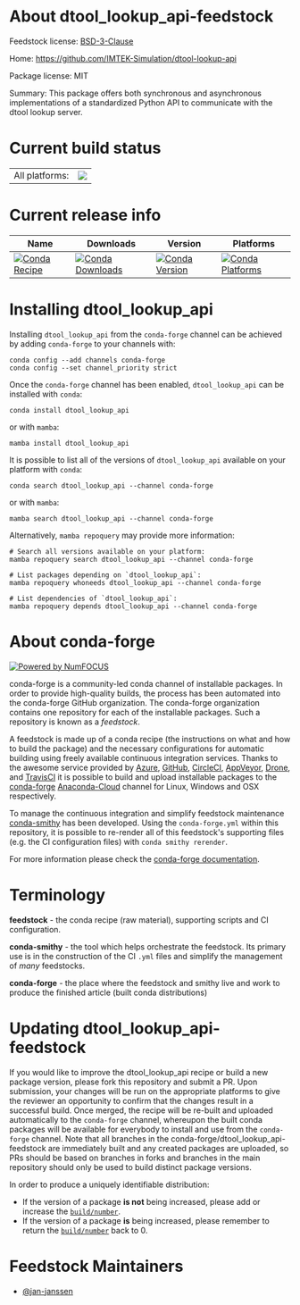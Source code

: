 About dtool_lookup_api-feedstock
================================

Feedstock license: [BSD-3-Clause](https://github.com/conda-forge/dtool_lookup_api-feedstock/blob/main/LICENSE.txt)

Home: https://github.com/IMTEK-Simulation/dtool-lookup-api

Package license: MIT

Summary: This package offers both synchronous and asynchronous implementations of a standardized Python API to communicate with the dtool lookup server.

Current build status
====================


<table><tr><td>All platforms:</td>
    <td>
      <a href="https://dev.azure.com/conda-forge/feedstock-builds/_build/latest?definitionId=13794&branchName=main">
        <img src="https://dev.azure.com/conda-forge/feedstock-builds/_apis/build/status/dtool_lookup_api-feedstock?branchName=main">
      </a>
    </td>
  </tr>
</table>

Current release info
====================

| Name | Downloads | Version | Platforms |
| --- | --- | --- | --- |
| [![Conda Recipe](https://img.shields.io/badge/recipe-dtool_lookup_api-green.svg)](https://anaconda.org/conda-forge/dtool_lookup_api) | [![Conda Downloads](https://img.shields.io/conda/dn/conda-forge/dtool_lookup_api.svg)](https://anaconda.org/conda-forge/dtool_lookup_api) | [![Conda Version](https://img.shields.io/conda/vn/conda-forge/dtool_lookup_api.svg)](https://anaconda.org/conda-forge/dtool_lookup_api) | [![Conda Platforms](https://img.shields.io/conda/pn/conda-forge/dtool_lookup_api.svg)](https://anaconda.org/conda-forge/dtool_lookup_api) |

Installing dtool_lookup_api
===========================

Installing `dtool_lookup_api` from the `conda-forge` channel can be achieved by adding `conda-forge` to your channels with:

```
conda config --add channels conda-forge
conda config --set channel_priority strict
```

Once the `conda-forge` channel has been enabled, `dtool_lookup_api` can be installed with `conda`:

```
conda install dtool_lookup_api
```

or with `mamba`:

```
mamba install dtool_lookup_api
```

It is possible to list all of the versions of `dtool_lookup_api` available on your platform with `conda`:

```
conda search dtool_lookup_api --channel conda-forge
```

or with `mamba`:

```
mamba search dtool_lookup_api --channel conda-forge
```

Alternatively, `mamba repoquery` may provide more information:

```
# Search all versions available on your platform:
mamba repoquery search dtool_lookup_api --channel conda-forge

# List packages depending on `dtool_lookup_api`:
mamba repoquery whoneeds dtool_lookup_api --channel conda-forge

# List dependencies of `dtool_lookup_api`:
mamba repoquery depends dtool_lookup_api --channel conda-forge
```


About conda-forge
=================

[![Powered by
NumFOCUS](https://img.shields.io/badge/powered%20by-NumFOCUS-orange.svg?style=flat&colorA=E1523D&colorB=007D8A)](https://numfocus.org)

conda-forge is a community-led conda channel of installable packages.
In order to provide high-quality builds, the process has been automated into the
conda-forge GitHub organization. The conda-forge organization contains one repository
for each of the installable packages. Such a repository is known as a *feedstock*.

A feedstock is made up of a conda recipe (the instructions on what and how to build
the package) and the necessary configurations for automatic building using freely
available continuous integration services. Thanks to the awesome service provided by
[Azure](https://azure.microsoft.com/en-us/services/devops/), [GitHub](https://github.com/),
[CircleCI](https://circleci.com/), [AppVeyor](https://www.appveyor.com/),
[Drone](https://cloud.drone.io/welcome), and [TravisCI](https://travis-ci.com/)
it is possible to build and upload installable packages to the
[conda-forge](https://anaconda.org/conda-forge) [Anaconda-Cloud](https://anaconda.org/)
channel for Linux, Windows and OSX respectively.

To manage the continuous integration and simplify feedstock maintenance
[conda-smithy](https://github.com/conda-forge/conda-smithy) has been developed.
Using the ``conda-forge.yml`` within this repository, it is possible to re-render all of
this feedstock's supporting files (e.g. the CI configuration files) with ``conda smithy rerender``.

For more information please check the [conda-forge documentation](https://conda-forge.org/docs/).

Terminology
===========

**feedstock** - the conda recipe (raw material), supporting scripts and CI configuration.

**conda-smithy** - the tool which helps orchestrate the feedstock.
                   Its primary use is in the construction of the CI ``.yml`` files
                   and simplify the management of *many* feedstocks.

**conda-forge** - the place where the feedstock and smithy live and work to
                  produce the finished article (built conda distributions)


Updating dtool_lookup_api-feedstock
===================================

If you would like to improve the dtool_lookup_api recipe or build a new
package version, please fork this repository and submit a PR. Upon submission,
your changes will be run on the appropriate platforms to give the reviewer an
opportunity to confirm that the changes result in a successful build. Once
merged, the recipe will be re-built and uploaded automatically to the
`conda-forge` channel, whereupon the built conda packages will be available for
everybody to install and use from the `conda-forge` channel.
Note that all branches in the conda-forge/dtool_lookup_api-feedstock are
immediately built and any created packages are uploaded, so PRs should be based
on branches in forks and branches in the main repository should only be used to
build distinct package versions.

In order to produce a uniquely identifiable distribution:
 * If the version of a package **is not** being increased, please add or increase
   the [``build/number``](https://docs.conda.io/projects/conda-build/en/latest/resources/define-metadata.html#build-number-and-string).
 * If the version of a package **is** being increased, please remember to return
   the [``build/number``](https://docs.conda.io/projects/conda-build/en/latest/resources/define-metadata.html#build-number-and-string)
   back to 0.

Feedstock Maintainers
=====================

* [@jan-janssen](https://github.com/jan-janssen/)

